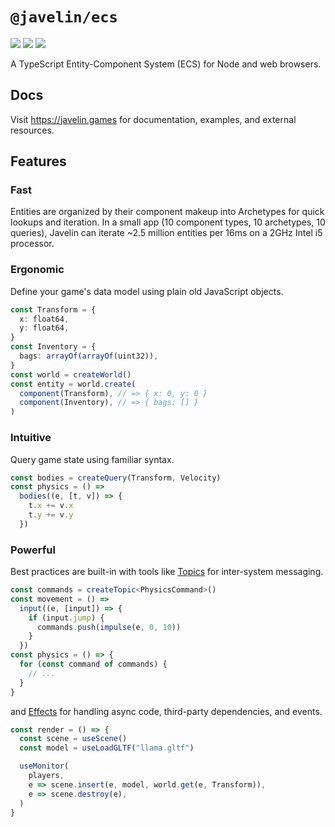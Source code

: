 # `@javelin/ecs`

![](https://camo.githubusercontent.com/36d0620c487aed9687926c052da8f57bb3361997/68747470733a2f2f666c61742e62616467656e2e6e65742f62616467652f6c6963656e73652f4d49542f707572706c65)
![](https://camo.githubusercontent.com/e31c52c59d5035f3abb502ef36e4b7b5a10eb173/68747470733a2f2f666c61742e62616467656e2e6e65742f62616467652f69636f6e2f547970655363726970743f69636f6e3d74797065736372697074266c6162656c)
![](https://flat.badgen.net/bundlephobia/minzip/@javelin/ecs)

A TypeScript Entity-Component System (ECS) for Node and web browsers.

## Docs

Visit https://javelin.games for documentation, examples, and external resources.

## Features

### Fast

Entities are organized by their component makeup into Archetypes for quick lookups and iteration. In a small app (10 component types, 10 archetypes, 10 queries), Javelin can iterate ~2.5 million entities per 16ms on a 2GHz Intel i5 processor.

### Ergonomic

Define your game's data model using plain old JavaScript objects.

```ts
const Transform = {
  x: float64,
  y: float64,
}
const Inventory = {
  bags: arrayOf(arrayOf(uint32)),
}
const world = createWorld()
const entity = world.create(
  component(Transform), // => { x: 0, y: 0 }
  component(Inventory), // => { bags: [] }
)
```

### Intuitive

Query game state using familiar syntax.

```ts
const bodies = createQuery(Transform, Velocity)
const physics = () =>
  bodies((e, [t, v]) => {
    t.x += v.x
    t.y += v.y
  })
```

### Powerful

Best practices are built-in with tools like [Topics](https://javelin.games/ecs/topics) for inter-system messaging.

```ts
const commands = createTopic<PhysicsCommand>()
const movement = () =>
  input((e, [input]) => {
    if (input.jump) {
      commands.push(impulse(e, 0, 10))
    }
  })
const physics = () => {
  for (const command of commands) {
    // ...
  }
}
```

and [Effects](https://javelin.games/ecs/effects) for handling async code, third-party dependencies, and events.

```ts
const render = () => {
  const scene = useScene()
  const model = useLoadGLTF("llama.gltf")

  useMonitor(
    players,
    e => scene.insert(e, model, world.get(e, Transform)),
    e => scene.destroy(e),
  )
}
```
